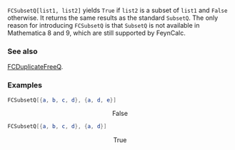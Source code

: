 `FCSubsetQ[list1, list2]`  yields `True` if `list2` is a subset of `list1` and `False` otherwise. It returns the same results as the standard `SubsetQ`. The only reason for introducing `FCSubsetQ` is that `SubsetQ` is not available in Mathematica 8 and 9, which are still supported by FeynCalc.

### See also

[FCDuplicateFreeQ](FCDuplicateFreeQ).

### Examples

```mathematica
FCSubsetQ[{a, b, c, d}, {a, d, e}]
```

$$\text{False}$$

```mathematica
FCSubsetQ[{a, b, c, d}, {a, d}]
```

$$\text{True}$$